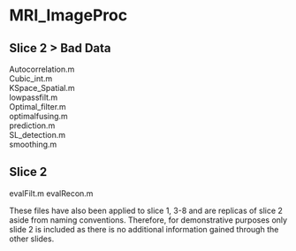 # MRI_ImageProc


## Slice 2 > Bad Data 
Autocorrelation.m  
Cubic_int.m  
KSpace_Spatial.m   
lowpassfilt.m   
Optimal_filter.m   
optimalfusing.m   
prediction.m   
SL_detection.m    
smoothing.m    


## Slice 2
evalFilt.m
evalRecon.m

These files have also been applied to slice 1, 3-8 and are replicas of slice 2 aside from naming conventions. Therefore, for demonstrative purposes only slide 2 is included as there is no additional information gained through the other slides.
